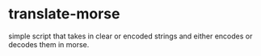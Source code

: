 # translate-morse
simple script that takes in clear or encoded strings and either encodes or decodes them in morse.
